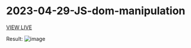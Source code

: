 # 2023-04-29-JS-dom-manipulation

[VIEW LIVE](https://k3rolis.github.io/2023-04-29-JS-dom-manipulation/)

Result: 
![image](https://user-images.githubusercontent.com/47807459/235363017-75e2fb8d-4f0f-4909-b112-341bcc5c0786.png)
